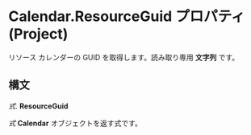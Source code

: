 
# Calendar.ResourceGuid プロパティ (Project)

リソース カレンダーの GUID を取得します。読み取り専用 **文字列** です。


## 構文

 _式_. **ResourceGuid**

 _式_ **Calendar** オブジェクトを返す式です。

